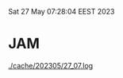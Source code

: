 Sat 27 May 07:28:04 EEST 2023
# JAM
<a href='./cache/202305/27_07.log'>./cache/202305/27_07.log</a>
